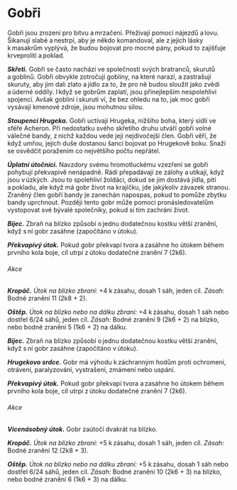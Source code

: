 # Gobři
  
Gobři jsou zrození pro bitvu a mrzačení. Přežívají pomocí nájezdů a lovu. Šikanují slabé a nestrpí, aby je někdo komandoval, ale z jejich lásky k masakrům vyplývá, že budou bojovat pro mocné pány, pokud to zajišťuje krveprolití a poklad.
  
***Skřeti.*** Gobři se často nachází ve společnosti svých bratranců, skurutů a goblinů. Gobři obvykle zotročují gobliny, na které narazí, a zastrašují skuruty, aby jim dali zlato a jídlo za to, že pro ně budou sloužit jako zvědi a úderné oddíly. I když se gobrům zaplatí, jsou přinejlepším nespolehliví spojenci. Avšak goblini i skuruti ví, že bez ohledu na to, jak moc gobři vysávají kmenové zdroje, jsou mohutnou silou.
  
***Stoupenci Hrugeka.*** Gobři uctívají Hrugeka, nižšího boha, který sídlí ve sféře Acheron. Při nedostatku svého skřetího druhu utváří gobři volné válečné bandy, z nichž každou vede její nejdivočejší člen. Gobři věří, že když umřou, jejich duše dostanou šanci bojovat po Hrugekově boku. Snaží se osvědčit poražením co největšího počtu nepřátel.
  
***Úplatní útočníci.*** Navzdory svému hromotluckému vzezření se gobři pohybují překvapivě nenápadně. Rádi přepadávají ze zálohy a utíkají, když jsou v úzkých. Jsou to spolehliví žoldáci, dokud se jim dostává jídla, pití a pokladu, ale když má gobr život na krajíčku, jde jakýkoliv závazek stranou. Zraněný člen gobří bandy je zanechán napospas, pokud to pomůže zbytku bandy uprchnout. Později tento gobr může pomoci pronásledovatelům vystopovat své bývalé společníky, pokud si tím zachrání život.
  
<Monster 
    title="Gobr"
    subtitle="Střední humanoid (skřet), chaotické zlo"
    armor-class="16 (usňová zbroj, štít)"
    hit-points="27 (5k8 + 5)"
    speed="6 sáhů"
    str="15 (+2)"
    dex="14 (+2)"
    con="13 (+1)"
    int="8 (-1)"
    wis="11 (+0)"
    cha="9 (-1)"
    skills="Nenápadnost +6, Přežití +2"
    senses="vidění ve tmě 12 sáhů, pasivní Vnímání 10"
    languages="goblinština, obecná řeč"
    challenge="1 (200 ZK)"
    >

***Bijec.*** Zbraň na blízko způsobí o jednu dodatečnou kostku větší zranění, když s ní gobr zasáhne (započítáno v útoku).
  
***Překvapivý útok.*** Pokud gobr překvapí tvora a zasáhne ho útokem během prvního kola boje, cíl utrpí z útoku dodatečné zranění 7 (2k6).
  
###### Akce
  
***Kropáč.*** *Útok na blízko zbraní:* +4 k zásahu, dosah 1 sáh, jeden cíl. *Zásah:* Bodné zranění 11 (2k8 + 2).
  
***Oštěp.*** *Útok na blízko nebo na dálku zbraní:* +4 k zásahu, dosah 1 sáh nebo dostřel 6/24 sáhů, jeden cíl. *Zásah:* Bodné zranění 9 (2k6 + 2) na blízko, nebo bodné zranění 5 (1k6 + 2) na dálku.

</Monster>     
 
<Monster 
    title="Gobří vůdce"
    subtitle="Střední humanoid (skřet), chaotické zlo"
    armor-class="17 (drátěná košile, štít)"
    hit-points="65 (10k8 + 20)"
    speed="6 sáhů"
    str="17 (+3)"
    dex="14 (+2)"
    con="14 (+2)"
    int="11 (+0)"
    wis="12 (+1)"
    cha="11 (+0)"
    skills="Nenápadnost +6, Přežití +3, Zastrašování +2"
    senses="vidění ve tmě 12 sáhů, pasivní Vnímání 11"
    languages="goblinština, obecná řeč"
    challenge="3 (700 ZK)"
    >  

***Bijec.*** Zbraň na blízko způsobí o jednu dodatečnou kostku větší zranění, když s ní gobr zasáhne (započítáno v útoku).
  
***Hrugekovo srdce.*** Gobr má výhodu k záchranným hodům proti ochromení, otrávení, paralyzování, vystrašení, zmámení nebo uspání.
  
***Překvapivý útok.*** Pokud gobr překvapí tvora a zasáhne ho útokem během prvního kola boje, cíl utrpí z útoku dodatečné zranění 7 (2k6).
  
###### Akce
  
***Vícenásobný útok.*** Gobr zaútočí dvakrát na blízko.
  
***Kropáč.*** *Útok na blízko zbraní:* +5 k zásahu, dosah 1 sáh, jeden cíl. *Zásah:* Bodné zranění 12 (2k8 + 3).
  
***Oštěp.*** *Útok na blízko nebo na dálku zbraní:* +5 k zásahu, dosah 1 sáh nebo dostřel 6/24 sáhů, jeden cíl. *Zásah:* Bodné zranění 10 (2k6 + 3) na blízko, nebo bodné zranění 6 (1k6 + 3) na dálku.

</Monster> 

